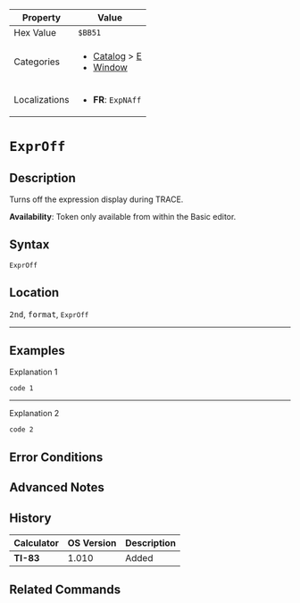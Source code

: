 | Property      | Value |
|---------------|-------|
| Hex Value     | `$BB51`|
| Categories    | <ul><li>[Catalog](../categories/Catalog.md) > [E](../categories/Catalog.md#E)</li><li>[Window](../categories/Window.md)</li></ul> |
| Localizations | <ul><li><b>FR</b>: `ExpNAff`</li></ul> |

# `ExprOff`

## Description
Turns off the expression display during TRACE.


<b>Availability</b>: Token only available from within the Basic editor.

## Syntax
`ExprOff`

## Location
<kbd>2nd</kbd>, <kbd>format</kbd>, `ExprOff`
<hr>

## Examples

Explanation 1
```ti-basic
code 1
```
---
Explanation 2
```ti-basic
code 2
```

## Error Conditions


## Advanced Notes


## History
| Calculator | OS Version | Description |
|------------|------------|-------------|
| <b>TI-83</b> | 1.010 | Added

## Related Commands

    